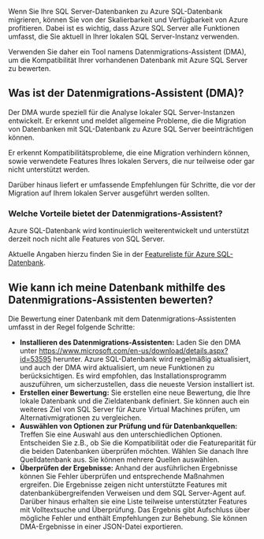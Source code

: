 Wenn Sie Ihre SQL Server-Datenbanken zu Azure SQL-Datenbank migrieren, können Sie von der Skalierbarkeit und Verfügbarkeit von Azure profitieren. Dabei ist es wichtig, dass Azure SQL Server alle Funktionen umfasst, die Sie aktuell in Ihrer lokalen SQL Server-Instanz verwenden.

Verwenden Sie daher ein Tool namens Datenmigrations-Assistent (DMA), um die Kompatibilität Ihrer vorhandenen Datenbank mit Azure SQL Server zu bewerten.

## <a name="what-is-the-data-migration-assistant-dma"></a>Was ist der Datenmigrations-Assistent (DMA)?

Der DMA wurde speziell für die Analyse lokaler SQL Server-Instanzen entwickelt. Er erkennt und meldet allgemeine Probleme, die die Migration von Datenbanken mit SQL-Datenbank zu Azure SQL Server beeinträchtigen können.

Er erkennt Kompatibilitätsprobleme, die eine Migration verhindern können, sowie verwendete Features Ihres lokalen Servers, die nur teilweise oder gar nicht unterstützt werden.

Darüber hinaus liefert er umfassende Empfehlungen für Schritte, die vor der Migration auf Ihrem lokalen Server ausgeführt werden sollten.

### <a name="why-do-you-need-data-migration-assistant"></a>Welche Vorteile bietet der Datenmigrations-Assistent?

Azure SQL-Datenbank wird kontinuierlich weiterentwickelt und unterstützt derzeit noch nicht alle Features von SQL Server.

Aktuelle Angaben hierzu finden Sie in der [Featureliste für Azure SQL-Datenbank](https://docs.microsoft.com/en-us/azure/sql-database/sql-database-features).

## <a name="how-to-assess-your-database-using-data-migration-assistant"></a>Wie kann ich meine Datenbank mithilfe des Datenmigrations-Assistenten bewerten?

Die Bewertung einer Datenbank mit dem Datenmigrations-Assistenten umfasst in der Regel folgende Schritte:

- **Installieren des Datenmigrations-Assistenten:** Laden Sie den DMA unter https://www.microsoft.com/en-us/download/details.aspx?id=53595 herunter. Azure SQL-Datenbank wird regelmäßig aktualisiert, und auch der DMA wird aktualisiert, um neue Funktionen zu berücksichtigen. Es wird empfohlen, das Installationsprogramm auszuführen, um sicherzustellen, dass die neueste Version installiert ist.
- **Erstellen einer Bewertung:** Sie erstellen eine neue Bewertung, die Ihre lokale Datenbank und die Zieldatenbank definiert. Sie können auch ein weiteres Ziel von SQL Server für Azure Virtual Machines prüfen, um Alternativmigrationen zu vergleichen.
- **Auswählen von Optionen zur Prüfung und für Datenbankquellen:** Treffen Sie eine Auswahl aus den unterschiedlichen Optionen. Entscheiden Sie z.B., ob Sie die Kompatibilität oder die Featureparität für die beiden Datenbanken überprüfen möchten. Wählen Sie danach Ihre Quelldatenbank aus. Sie können mehrere Quellen auswählen.
- **Überprüfen der Ergebnisse:** Anhand der ausführlichen Ergebnisse können Sie Fehler überprüfen und entsprechende Maßnahmen ergreifen. Die Ergebnisse zeigen nicht unterstützte Features mit datenbankübergreifenden Verweisen und dem SQL Server-Agent auf. Darüber hinaus erhalten sie eine Liste teilweise unterstützter Features mit Volltextsuche und Überprüfung. Das Ergebnis gibt Aufschluss über mögliche Fehler und enthält Empfehlungen zur Behebung. Sie können DMA-Ergebnisse in einer JSON-Datei exportieren.
